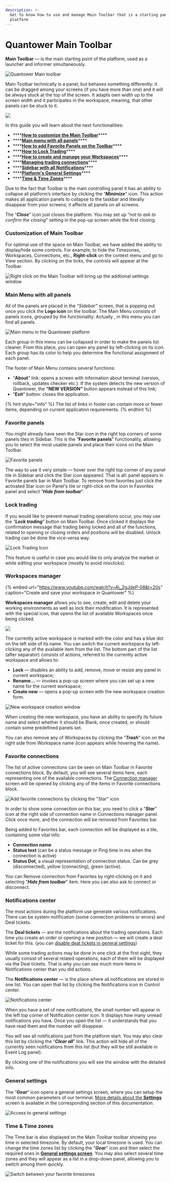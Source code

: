 ```yaml
---
description: >-
  Get to know how to use and manage Main Toolbar that is a starting panel of all
  platform
---
```


# Quantower Main Toolbar

**Main Toolbar** — is the main starting point of the platform, used as a launcher and informer simultaneously.

![Quantower Main toolbar](../.gitbook/assets/image%20%2873%29.png)

Main Toolbar technically is a panel, but behaves something differently: it can be dragged among your screens \(if you have more than one\) and it will be always stuck at the top of the screen. It adapts own width up to the screen width and it participates in the workspace, meaning, that other panels can be stuck to it. 

![](../.gitbook/assets/main-toolbar.png)

In this guide you will learn about the next functionalities:

* \*\*\*\*[**How to customize the Main Toolbar**](main-toolbar.md#customization-of-main-toolbar)\*\*\*\*
* \*\*\*\*[**Main menu with all panels**](main-toolbar.md#sidebar)\*\*\*\*
* \*\*\*\*[**How to add Favorite Panels on the Toolbar**](main-toolbar.md#favorite-panels)\*\*\*\*
* \*\*\*\*[**How to Lock Trading**](main-toolbar.md#lock-trading)\*\*\*\*
* \*\*\*\*[**How to create and manage your Workspaces**](main-toolbar.md#workspaces-manager)\*\*\*\*
* \*\*\*\*[**Managing trading connections**](main-toolbar.md#favorite-connections)\*\*\*\*
* \*\*\*\*[**Sidebar with all Notifications**](main-toolbar.md#notifications-center)\*\*\*\*
* \*\*\*\*[**Platform's General Settings**](main-toolbar.md#general-settings)\*\*\*\*
* \*\*\*\*[**Time & Time Zones**](main-toolbar.md#time-and-time-zones)\*\*\*\*

Due to the fact that Toolbar is the main controlling panel it has an ability to collapse all platform’s interface by clicking the “_**Minimize**_” icon. This action makes all application panels to collapse to the taskbar and literally disappear from your screens; it affects all panels on all screens.

The “_**Close**_” icon just closes the platform. You may set up “_not to ask to confirm the closing_” setting in the pop-up screen while the first closing.

### Customization of Main Toolbar

For optimal use of the space on Main Toolbar, we have added the ability to display/hide some controls. For example, to hide the Timezones, Workspaces, Connections, etc., **Right-click** on the context menu and go to View section. By clicking on the ticks, the controls will appear at the Toolbar.

![Right click on the Main Toolbar will bring up the addtional settings window](../.gitbook/assets/image%20%2876%29.png)

### Main Menu with all panels

All of the panels are placed in the _“Sidebar”_ screen, that is popping out once you click the **Logo icon** on the toolbar. The Main Menu consists of panels icons, grouped by the functionality. Actually , in this menu you can find all panels.

![Main menu in the Quantower platform](../.gitbook/assets/main-manu.png)

Each group in this menu can be collapsed in order to make the panels list cleaner. From this place, you can open any panel by left-clicking on its icon. Each group has its color to help you determine the functional assignment of each panel.

The footer of Main Menu contains several functions:

* “**About**” link: opens a screen with information about terminal \(version, rollback, updates checker etc.\). If the system detects the new version of Quantower, the **“NEW VERSION”** button appears instead of this link;
* “**Exit**” button: closes the application.

{% hint style="info" %}
The list of links in footer can contain more or fewer items, depending on current application requirements.
{% endhint %}

### Favorite panels

You might already have seen the Star icon in the right top corners of some panels tiles in Sidebar. This is the “**Favorite panels**” functionality, allowing you to select the most usable panels and place their icons on the Main Toolbar.

![Favorite panels](../.gitbook/assets/ccfavoritepanels.gif)

The way to use it very simple — hover over the right top corner of any panel tile in Sidebar and click the Star icon appeared. That is all: panel appears in Favorite panels bar in Main Toolbar. To remove from favorites just click the activated Star icon on Panel's tile or right-click on the icon in Favorites panel and select “_**Hide from toolbar**_”.

### Lock trading

If you would like to prevent manual trading operations occur, you may use the “_**Lock trading**_” button on Main Toolbar. Once clicked it displays the confirmation message that trading being locked and all of the functions, related to opening or closing orders and positions will be disabled. Unlock trading can be done the vice-versa way.

![Lock Trading Icon](../.gitbook/assets/lock_trading.png)

This feature is useful in case you would like to only analyze the market or while editing your workspace \(mostly to avoid misclicks\).

### Workspaces manager

{% embed url="https://www.youtube.com/watch?v=A\_2gJdeP-08&t=20s" caption="Create and save your workspace in Quantower" %}

**Workspaces manager** allows you to see, create, edit and delete your working environments as well as lock their modification. It is represented with the special icon, that opens the list of available Workspaces once being clicked.

![](../.gitbook/assets/workspaces.png)

The currently active workspace is marked with the color and has a blue dot on the left side of its name. You can switch the current workspace by left-clicking any of the available item from the list. The bottom part of the list \(after separator\) consists of actions, referred to the currently active workspace and allows to:

* **Lock** — disables an ability to add, remove, move or resize any panel in current workspace;
* **Rename...** — invokes a pop-up screen where you can set up a new name for the current workspace;
* **Create new** — opens a pop-up screen with the new workspace creation form.

![New workspace creation window](../.gitbook/assets/ccnewworkspace.png)

When creating the new workspace, you have an ability to specify its future name and select whether it should be Blank, once created, or should contain some predefined panels set. 

You can also remove any of Workspaces by clicking the “_**Trash**_” icon on the right side from Workspace name \(icon appears while hovering the name\).

### Favorite connections

The list of active connections can be seen on Main Toolbar in Favorite connections block. By default, you will see several items here, each representing one of the available connections. The [Connection manager](../connections/connections-manager.md) screen will be opened by clicking any of the items in Favorite connections block. 

![Add favorite connections by clicking the &quot;Star&quot; icon](../.gitbook/assets/favorite-connections.png)

In order to show some connection on this bar, you need to click a “_**Star**_” icon at the right side of connection name in Connections manager panel. Click once more, and the connection will be removed from Favorites bar.

Being added to Favorites bar, each connection will be displayed as a tile, containing some vital info:

* **Connection name**
* **Status text** \(can be a status message or Ping time in ms when the connection is active\)
* **Status Dot**, a visual representation of connection status. Can be grey \(disconnected\), yellow \(connecting\), green \(active\).

You can Remove connection from Favorites by right-clicking on it and selecting “_**Hide from toolbar**_” item. Here you can also ask to connect or disconnect.

### Notifications center

The most actions during the platform use generate various notifications. There can be system notification \(some connection problems or errors\) and Deal tickets. 

The **Deal tickets** — are the notifications about the trading operations. Each time you create an order or opening a new position — we will create a deal ticket for this. \(you can [disable deat tickets in general settings](general-settings-1.md#confirmations)\)

While some trading actions may be done in one click at the first sight, they usually consist of several related operations, each of them will be displayed via the Deal tickets. That is why you can see much more items in Notifications center than you did actions. 

The **Notifications center** — is the place where all notifications are stored in one list. You can open that list by clicking the Notifications icon in Control center. 

![Notifications center](../.gitbook/assets/image%20%2877%29.png)

When you have a set of new notifications, the small number will appear in the left top corner of Notification center icon. It displays how many unread notifications you have. Once you open the list — it understands that you have read them and the number will disappear. 

You will see all notifications just from the platform start. You may also clear this list by clicking the “_**Clear all**_” link. This action will hide all of the currently seen notifications from this list \(but they will be still available in Event Log panel\).

By clicking one of the notifications you will see the window with the detailed info.

### General settings

The “_**Gear**_” icon opens a general settings screen, where you can setup the most common parameters of our terminal. [More details about the **Settings**](general-settings-1.md) screen is available in the corresponding section of this documentation.

![Access to general settings](../.gitbook/assets/general-set.png)

### Time & Time zones

The Time bar is also displayed on the Main Toolbar toolbar showing you time in selected timezone. By default, your local timezone is used. You can change the time zones list by clicking the "_**Gear**_" icon and then select the required ones in [**General settings screen**](general-settings-1.md#time-zones). You may also select several time zones and they will appear as a list in a drop-down panel, allowing you to switch among them quickly.

![Switch between your favorite timezones](../.gitbook/assets/image%20%2878%29.png)

